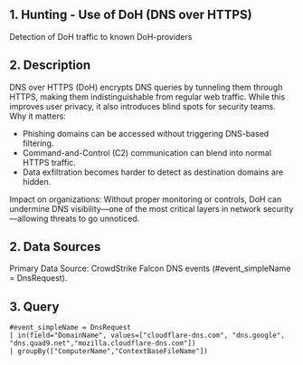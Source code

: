 ## 1. Hunting - Use of DoH (DNS over HTTPS)
Detection of DoH traffic to known DoH-providers

## 2. Description
DNS over HTTPS (DoH) encrypts DNS queries by tunneling them through HTTPS, making them indistinguishable from regular web traffic. While this improves user privacy, it also introduces blind spots for security teams. Why it matters:

- Phishing domains can be accessed without triggering DNS-based filtering.
- Command-and-Control (C2) communication can blend into normal HTTPS traffic.
- Data exfiltration becomes harder to detect as destination domains are hidden.

Impact on organizations:
Without proper monitoring or controls, DoH can undermine DNS visibility—one of the most critical layers in network security—allowing threats to go unnoticed.

## 2. Data Sources
Primary Data Source: CrowdStrike Falcon DNS events (#event_simpleName = DnsRequest).

## 3. Query
```
#event_simpleName = DnsRequest
| in(field="DomainName", values=["cloudflare-dns.com", "dns.google", "dns.quad9.net","mozilla.cloudflare-dns.com"])
| groupBy(["ComputerName","ContextBaseFileName"])
```
